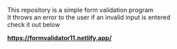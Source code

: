 This repository is a simple form validation program <br>
It throws an error to the user if an invalid input is entered <br>
check it out below <br>

<b>https://formvalidator11.netlify.app/</b>
